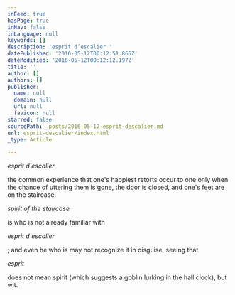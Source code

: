 ```yaml
---
inFeed: true
hasPage: true
inNav: false
inLanguage: null
keywords: []
description: 'esprit d’escalier '
datePublished: '2016-05-12T00:12:51.865Z'
dateModified: '2016-05-12T00:12:12.197Z'
title: ''
author: []
authors: []
publisher:
  name: null
  domain: null
  url: null
  favicon: null
starred: false
sourcePath: _posts/2016-05-12-esprit-descalier.md
url: esprit-descalier/index.html
_type: Article

---
```

_esprit d'escalier_

the common experience that one's happiest retorts occur to one only when the chance of uttering them is gone, the door is closed, and one's feet are on the staircase. 

_spirit of the staircase_

is who is not already familiar with

_esprit d'escalier_

; and even he who is may not recognize it in disguise, seeing that

_esprit_

does not mean spirit (which suggests a goblin lurking in the hall clock), but wit.